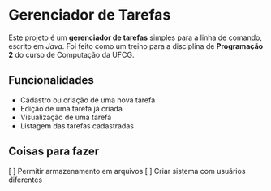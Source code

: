 # Gerenciador de Tarefas
Este projeto é um **gerenciador de tarefas** simples para a linha de comando, escrito em *Java*. Foi feito como um treino para a disciplina de **Programação 2** do curso de Computação da UFCG.

## Funcionalidades
- Cadastro ou criação de uma nova tarefa
- Edição de uma tarefa já criada
- Visualização de uma tarefa
- Listagem das tarefas cadastradas

## Coisas para fazer
[ ] Permitir armazenamento em arquivos
[ ] Criar sistema com usuários diferentes
